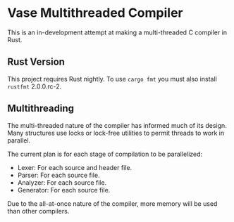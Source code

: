 # Vase Multithreaded Compiler
This is an in-development attempt at making a multi-threaded C compiler in Rust.

## Rust Version
This project requires Rust nightly. To use `cargo fmt` you must also
install `rustfmt` 2.0.0.rc-2.

## Multithreading
The multi-threaded nature of the compiler has informed much of its
design. Many structures use locks or lock-free utilities to permit
threads to work in parallel.

The current plan is for each stage of compilation to be parallelized:
* Lexer: For each source and header file.
* Parser: For each source file.
* Analyzer: For each source file.
* Generator: For each source file.

Due to the all-at-once nature of the compiler, more memory will be used
than other compilers.
